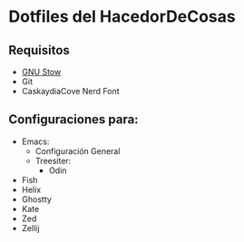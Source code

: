 # Dotfiles del HacedorDeCosas #

## Requisitos ##
- [GNU Stow](https://www.gnu.org/software/stow/)
- Git
- CaskaydiaCove Nerd Font

## Configuraciones para: ##
- Emacs:
  - Configuración General
  - Treesiter:
    - Odin
- Fish
- Helix
- Ghostty
- Kate
- Zed
- Zellij
